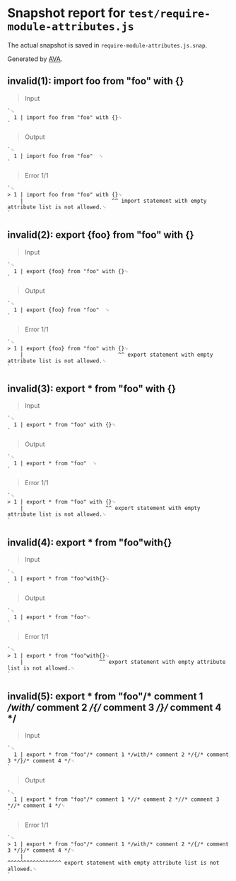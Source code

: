 # Snapshot report for `test/require-module-attributes.js`

The actual snapshot is saved in `require-module-attributes.js.snap`.

Generated by [AVA](https://avajs.dev).

## invalid(1): import foo from "foo" with {}

> Input

    `␊
      1 | import foo from "foo" with {}␊
    `

> Output

    `␊
      1 | import foo from "foo"  ␊
    `

> Error 1/1

    `␊
    > 1 | import foo from "foo" with {}␊
        |                            ^^ import statement with empty attribute list is not allowed.␊
    `

## invalid(2): export {foo} from "foo" with {}

> Input

    `␊
      1 | export {foo} from "foo" with {}␊
    `

> Output

    `␊
      1 | export {foo} from "foo"  ␊
    `

> Error 1/1

    `␊
    > 1 | export {foo} from "foo" with {}␊
        |                              ^^ export statement with empty attribute list is not allowed.␊
    `

## invalid(3): export * from "foo" with {}

> Input

    `␊
      1 | export * from "foo" with {}␊
    `

> Output

    `␊
      1 | export * from "foo"  ␊
    `

> Error 1/1

    `␊
    > 1 | export * from "foo" with {}␊
        |                          ^^ export statement with empty attribute list is not allowed.␊
    `

## invalid(4): export * from "foo"with{}

> Input

    `␊
      1 | export * from "foo"with{}␊
    `

> Output

    `␊
      1 | export * from "foo"␊
    `

> Error 1/1

    `␊
    > 1 | export * from "foo"with{}␊
        |                        ^^ export statement with empty attribute list is not allowed.␊
    `

## invalid(5): export * from "foo"/* comment 1 */with/* comment 2 */{/* comment 3 */}/* comment 4 */

> Input

    `␊
      1 | export * from "foo"/* comment 1 */with/* comment 2 */{/* comment 3 */}/* comment 4 */␊
    `

> Output

    `␊
      1 | export * from "foo"/* comment 1 *//* comment 2 *//* comment 3 *//* comment 4 */␊
    `

> Error 1/1

    `␊
    > 1 | export * from "foo"/* comment 1 */with/* comment 2 */{/* comment 3 */}/* comment 4 */␊
        |                                                      ^^^^^^^^^^^^^^^^^ export statement with empty attribute list is not allowed.␊
    `
